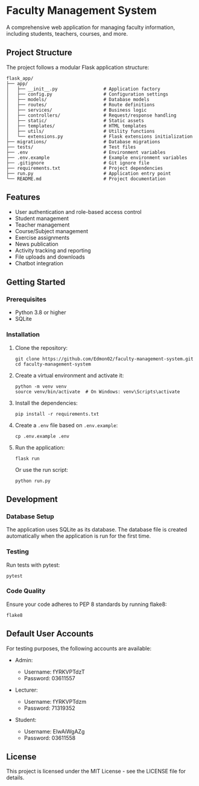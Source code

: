 # Faculty Management System

A comprehensive web application for managing faculty information, including students, teachers, courses, and more.

## Project Structure

The project follows a modular Flask application structure:

```
flask_app/
├── app/
│   ├── __init__.py                 # Application factory
│   ├── config.py                   # Configuration settings
│   ├── models/                     # Database models
│   ├── routes/                     # Route definitions
│   ├── services/                   # Business logic
│   ├── controllers/                # Request/response handling
│   ├── static/                     # Static assets
│   ├── templates/                  # HTML templates
│   ├── utils/                      # Utility functions
│   └── extensions.py               # Flask extensions initialization
├── migrations/                     # Database migrations
├── tests/                          # Test files
├── .env                            # Environment variables
├── .env.example                    # Example environment variables
├── .gitignore                      # Git ignore file
├── requirements.txt                # Project dependencies
├── run.py                          # Application entry point
└── README.md                       # Project documentation
```

## Features

- User authentication and role-based access control
- Student management
- Teacher management
- Course/Subject management
- Exercise assignments
- News publication
- Activity tracking and reporting
- File uploads and downloads
- Chatbot integration

## Getting Started

### Prerequisites

- Python 3.8 or higher
- SQLite

### Installation

1. Clone the repository:
   ```
   git clone https://github.com/Edmon02/faculty-management-system.git
   cd faculty-management-system
   ```

2. Create a virtual environment and activate it:
   ```
   python -m venv venv
   source venv/bin/activate  # On Windows: venv\Scripts\activate
   ```

3. Install the dependencies:
   ```
   pip install -r requirements.txt
   ```

4. Create a `.env` file based on `.env.example`:
   ```
   cp .env.example .env
   ```

5. Run the application:
   ```
   flask run
   ```
   
   Or use the run script:
   ```
   python run.py
   ```

## Development

### Database Setup

The application uses SQLite as its database. The database file is created automatically when the application is run for the first time.

### Testing

Run tests with pytest:
```
pytest
```

### Code Quality

Ensure your code adheres to PEP 8 standards by running flake8:
```
flake8
```

## Default User Accounts

For testing purposes, the following accounts are available:

- Admin:
  - Username: fYRKVPTdzT
  - Password: 03611557

- Lecturer:
  - Username: fYRKVPTdzm
  - Password: 71319352

- Student:
  - Username: ElwAiWgAZg
  - Password: 03611558

## License

This project is licensed under the MIT License - see the LICENSE file for details.
